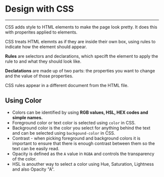 # Design with CSS

---

CSS adds style to HTML elements to make the page look pretty. It does this with properites applied to elements.

CSS treats HTML elemnts as if they are inside their own box, using rules to indicate how the element should appear.

**Rules** are selectors and declarations, which specift the element to apply the rule to and what they should look like.

**Declatations** are made up of two parts: the properties you want to change and the value of those properties.

CSS rules appear in a different document from the HTML file.

## Using Color
* Colors can be identified by using **RGB values, HSL, HEX codes and simple names.**
* Foreground color or text color is selected using `color` in CSS.
* Background color is the color you select for anything behind the text and can be selected using `backgound-color` in CSS.
* Contrast - when picking foreground and background colors it is important to ensure that there is enough contrast between them so the text can be easily read.
* Opacity is defined as the `A` value in `RGBA` and controls the transparency of the color.
* HSL is anouther way to select a color using Hue, Saturation, Lightness and also Opacity "A".
